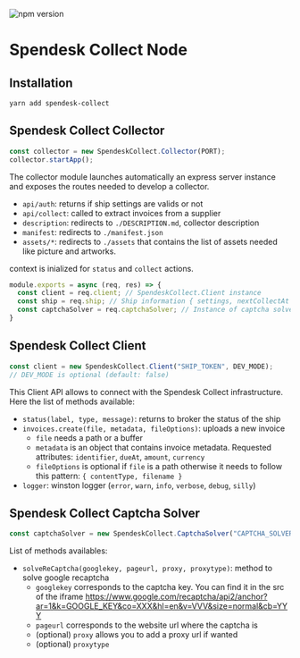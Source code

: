 ![npm version](https://badge.fury.io/js/spendesk-collect.svg)

# Spendesk Collect Node

## Installation

```
yarn add spendesk-collect
```

## Spendesk Collect Collector

```javascript
const collector = new SpendeskCollect.Collector(PORT);
collector.startApp();
```

The collector module launches automatically an express server instance and exposes the routes needed to develop a collector.

- `api/auth`: returns if ship settings are valids or not
- `api/collect`: called to extract invoices from a supplier
- `description`: redirects to `./DESCRIPTION.md`, collector description
- `manifest`: redirects to `./manifest.json`
- `assets/*`: redirects to `./assets` that contains the list of assets needed like picture and artworks.

context is inialized for `status` and `collect` actions.

```javascript
module.exports = async (req, res) => {
  const client = req.client; // SpendeskCollect.Client instance
  const ship = req.ship; // Ship information { settings, nextCollectAt }
  const captchaSolver = req.captchaSolver; // Instance of captcha solver (see below for more information)
}
```

## Spendesk Collect Client

```javascript
const client = new SpendeskCollect.Client("SHIP_TOKEN", DEV_MODE);
// DEV_MODE is optional (default: false)
```

This Client API allows to connect with the Spendesk Collect infrastructure. Here the list of methods available: 

- `status(label, type, message)`: returns to broker the status of the ship
- `invoices.create(file, metadata, fileOptions)`: uploads a new invoice
  - `file` needs a path or a buffer
  - `metadata` is an object that contains invoice metadata. Requested attributes: `identifier`, `dueAt`, `amount`, `currency`
  - `fileOptions` is optional if `file` is a path otherwise it needs to follow this pattern: `{ contentType, filename }`
- `logger`: winston logger (`error`, `warn`, `info`, `verbose`, `debug`, `silly`)


## Spendesk Collect Captcha Solver

```javascript
const captchaSolver = new SpendeskCollect.CaptchaSolver("CAPTCHA_SOLVER_TOKEN");
```

List of methods availables:

- `solveReCaptcha(googlekey, pageurl, proxy, proxytype)`: method to solve google recaptcha
  - `googlekey` corresponds to the captcha key. You can find it in the src of the iframe https://www.google.com/recaptcha/api2/anchor?ar=1&k=GOOGLE_KEY&co=XXX&hl=en&v=VVV&size=normal&cb=YYY
  - `pageurl` corresponds to the website url where the captcha is
  - (optional) `proxy` allows you to add a proxy url if wanted
  - (optional) `proxytype`

